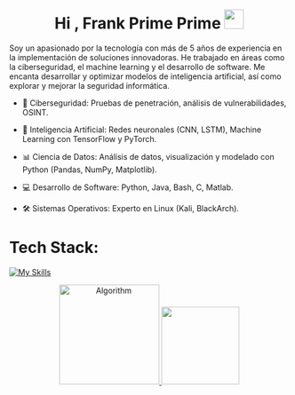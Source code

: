 <h1 align="center"><b>Hi , Frank Prime Prime </b><img src="https://media.giphy.com/media/hvRJCLFzcasrR4ia7z/giphy.gif" width="35"></h1>

Soy un apasionado por la tecnología con más de 5 años de experiencia en la implementación de soluciones innovadoras.
He trabajado en áreas como la ciberseguridad, el machine learning y el desarrollo de software. Me encanta desarrollar y optimizar modelos de inteligencia artificial, así como explorar y mejorar la seguridad informática.

- 🔐 Ciberseguridad: Pruebas de penetración, análisis de vulnerabilidades, OSINT.

- 🤖 Inteligencia Artificial: Redes neuronales (CNN, LSTM), Machine Learning con TensorFlow y PyTorch.

- 📊 Ciencia de Datos: Análisis de datos, visualización y modelado con Python (Pandas, NumPy, Matplotlib).

- 💻 Desarrollo de Software: Python, Java, Bash, C, Matlab.

- 🛠 Sistemas Operativos: Experto en Linux (Kali, BlackArch).

# Tech Stack:

[![My Skills](https://skillicons.dev/icons?i=bash,c,latex,linux,md,matlab,postgres,py,r,vscode)](https://skillicons.dev)

<p align="center">
  <a href="https://github.com/root01-Algorithm" class="rich-diff-level-one">
    <img src="https://github-readme-stats.vercel.app/api?username=root01-Algorithm&show_icons=true&theme=dark" alt="Algorithm" height="180em" />
      <img src="https://github-readme-stats.vercel.app/api/top-langs/?username=root01-Algorithm&exclude_repo=KNN-Image-Classification&show_icons=true&hide_border=false&layout=compact&langs_count=8&theme=dark" height="140em" />
    </a> 
</p>
